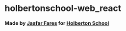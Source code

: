 # holbertonschool-web_react


### Made by [Jaafar Fares](https://jaafarfares.github.io/) for [Holberton School](https://www.holbertonschool.com/)
